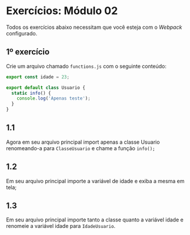 # Exercícios: Módulo 02
Todos os exercícios abaixo necessitam que você esteja com o *Webpack* configurado.

## 1º exercício

Crie um arquivo chamado `functions.js` com o seguinte conteúdo:

```javascript
export const idade = 23;

export default class Usuario {
  static info() {
    console.log('Apenas teste');
  }
}
```

## 1.1

Agora em seu arquivo principal import apenas a classe Usuario renomeando-a para `ClasseUsuario` e chame a função `info();`

## 1.2
Em seu arquivo principal importe a variável de idade e exiba a mesma em tela;

## 1.3
Em seu arquivo principal importe tanto a classe quanto a variável idade e renomeie a variável idade para `IdadeUsuario`.

